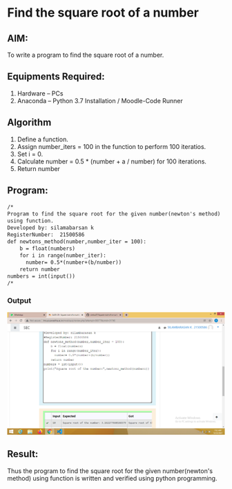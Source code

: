 # Find the square root of a number

## AIM:
To write a program to find the square root of a number.

## Equipments Required:
1. Hardware – PCs
2. Anaconda – Python 3.7 Installation / Moodle-Code Runner

## Algorithm
1. Define a function.
2. Assign number_iters = 100 in the function to perform 100 iteratios.
3. Set i = 0.
4. Calculate  number = 0.5 * (number + a / number) for 100 iterations.
5. Return number

## Program:
```
/*
Program to find the square root for the given number(newton's method) using function.
Developed by: silamabarsan k
RegisterNumber:  21500586
def newtons_method(number,number_iter = 100):
    b = float(numbers)
    for i in range(number_iter):
      number= 0.5*(number+(b/number))
    return number
numbers = int(input())
/*
```
### Output 
![git log](Screenshot2.png)


## Result:
Thus the program to find the square root for the given number(newton's method) using function is written and verified using python programming.
